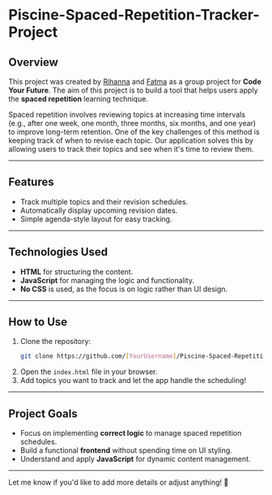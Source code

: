 # Piscine-Spaced-Repetition-Tracker-Project

## **Overview**

This project was created by [Rihanna](https://github.com/RihannaP) and [Fatma](https://github.com/AFatmaa) as a group project for **Code Your Future**. The aim of this project is to build a tool that helps users apply the **spaced repetition** learning technique.

Spaced repetition involves reviewing topics at increasing time intervals (e.g., after one week, one month, three months, six months, and one year) to improve long-term retention. One of the key challenges of this method is keeping track of when to revise each topic. Our application solves this by allowing users to track their topics and see when it's time to review them.

---

## **Features**

- Track multiple topics and their revision schedules.
- Automatically display upcoming revision dates.
- Simple agenda-style layout for easy tracking.

---

## **Technologies Used**

- **HTML** for structuring the content.
- **JavaScript** for managing the logic and functionality.
- **No CSS** is used, as the focus is on logic rather than UI design.

---

## **How to Use**

1. Clone the repository:
   ```bash
   git clone https://github.com/[YourUsername]/Piscine-Spaced-Repetition-Tracker-Project.git
   ```
2. Open the `index.html` file in your browser.
3. Add topics you want to track and let the app handle the scheduling!

---

## **Project Goals**

- Focus on implementing **correct logic** to manage spaced repetition schedules.
- Build a functional **frontend** without spending time on UI styling.
- Understand and apply **JavaScript** for dynamic content management.

---

Let me know if you'd like to add more details or adjust anything! 🚀
